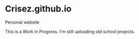 # Crisez.github.io
Personal website

This is a Work in Progress. I'm still uploading old school projects.
